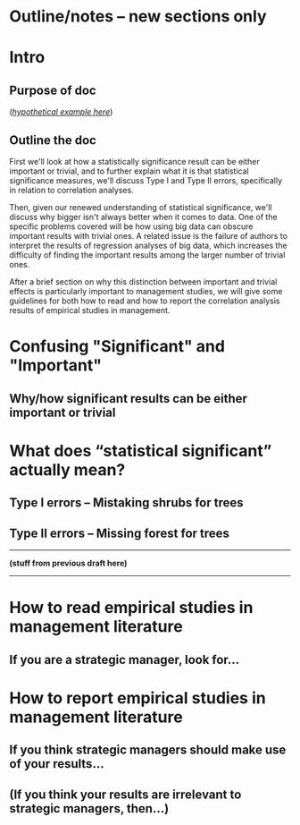 # Outline/notes &ndash; new sections only


# Intro
## Purpose of doc

([*hypothetical example here*](./hypothetical-example.md))

## Outline the doc

First we'll look at how a statistically significance result can be either important or trivial, and to further explain what it is that statistical significance measures, we'll discuss Type I and Type II errors, specifically in relation to correlation analyses.

Then, given our renewed understanding of statistical significance, we'll discuss why bigger isn't always better when it comes to data. One of the specific problems covered will be how using big data can obscure important results with trivial ones.  A related issue is the failure of authors to interpret the results of regression analyses of big data, which increases the difficulty of finding the important results among the larger number of trivial ones.

After a brief section on why this distinction between important and trivial effects is particularly important to management studies, we will give some guidelines for both how to read and how to report the correlation analysis results of empirical studies in management.

# Confusing "Significant" and "Important"
## Why/how significant results can be either important or trivial

# What does “statistical significant” actually mean?


## Type I errors – Mistaking shrubs for trees
## Type II errors – Missing forest for trees




----

**(stuff from previous draft here)**

----

# How to read empirical studies in management literature
## If you are a strategic manager, look for…

# How to report empirical studies in management literature
## If you think strategic managers should make use of your results…
## (If you think your results are irrelevant to strategic managers, then…)



